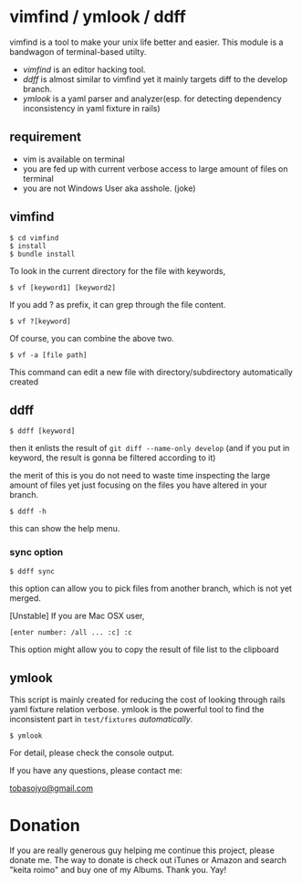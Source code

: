 # vimfind / ymlook / ddff

vimfind is a tool to make your unix life better and easier.
This module is a bandwagon of terminal-based utilty.

- *vimfind* is an editor hacking tool. 
- *ddff* is almost similar to vimfind yet it mainly targets diff to the develop branch.
- *ymlook* is a yaml parser and analyzer(esp. for detecting dependency inconsistency in yaml fixture in rails)

## requirement

- vim is available on terminal
- you are fed up with current verbose access to large amount of files on terminal
- you are not Windows User aka asshole. (joke)

## vimfind

```
$ cd vimfind
$ install
$ bundle install
```

To look in the current directory for the file with keywords,

```
$ vf [keyword1] [keyword2]
```

If you add ? as prefix, it can grep through the file content.
```
$ vf ?[keyword]
```

Of course, you can combine the above two.

```
$ vf -a [file path]
```
This command can edit a new file with directory/subdirectory automatically created

## ddff

```
$ ddff [keyword]
```

then it enlists the result of `git diff --name-only develop` (and if you put in keyword, the result is gonna be filtered according to it)

the merit of this is you do not need to waste time inspecting the large amount of files yet just focusing on the files you have altered in your branch.


```
$ ddff -h
```
this can show the help menu.

### sync option

```
$ ddff sync
```
this option can allow you to pick files from another branch, which is not yet merged.

[Unstable] If you are Mac OSX user,

```
[enter number: /all ... :c] :c
```

This option might allow you to copy the result of file list to the clipboard

## ymlook

This script is mainly created for reducing the cost of looking through rails yaml fixture relation verbose. ymlook is the powerful tool to find the inconsistent part in `test/fixtures` *automatically*.

```
$ ymlook
```

For detail, please check the console output.

If you have any questions, please contact me:

tobasojyo@gmail.com


# Donation

If you are really generous guy helping me continue this project, please donate me. The way to donate is check out iTunes or Amazon and search "keita roimo" and buy one of my Albums. Thank you. Yay! 
